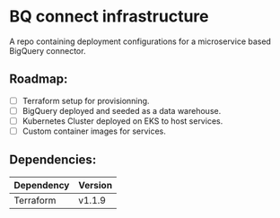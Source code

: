 # BQ connect infrastructure

A repo containing deployment configurations for a microservice based BigQuery connector.

## Roadmap:
- [ ] Terraform setup for provisionning.
- [ ] BigQuery deployed and seeded as a data warehouse.
- [ ] Kubernetes Cluster deployed on EKS to host services.
- [ ] Custom container images for services.

## Dependencies:
|Dependency|Version|
|---|---|
|Terraform|v1.1.9|
